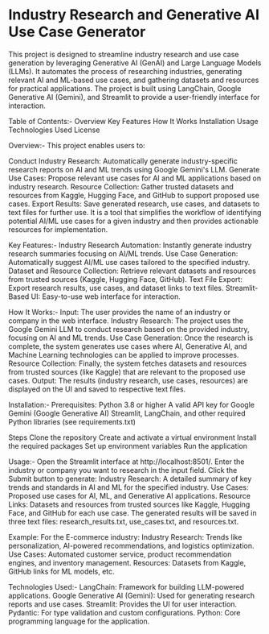 # Industry Research and Generative AI Use Case Generator  

This project is designed to streamline industry research and use case generation by leveraging Generative AI (GenAI) and Large Language Models (LLMs). It automates the process of researching industries, generating relevant AI and ML-based use cases, and gathering datasets and resources for practical applications. The project is built using LangChain, Google Generative AI (Gemini), and Streamlit to provide a user-friendly interface for interaction.  

Table of Contents:-
Overview
Key Features
How It Works
Installation
Usage
Technologies Used
License  

Overview:-
This project enables users to:

Conduct Industry Research: Automatically generate industry-specific research reports on AI and ML trends using Google Gemini's LLM.
Generate Use Cases: Propose relevant use cases for AI and ML applications based on industry research.
Resource Collection: Gather trusted datasets and resources from Kaggle, Hugging Face, and GitHub to support proposed use cases.
Export Results: Save generated research, use cases, and datasets to text files for further use.
It is a tool that simplifies the workflow of identifying potential AI/ML use cases for a given industry and then provides actionable resources for implementation. 

Key Features:-
Industry Research Automation: Instantly generate industry research summaries focusing on AI/ML trends.
Use Case Generation: Automatically suggest AI/ML use cases tailored to the specified industry.
Dataset and Resource Collection: Retrieve relevant datasets and resources from trusted sources (Kaggle, Hugging Face, GitHub).
Text File Export: Export research results, use cases, and dataset links to text files.
Streamlit-Based UI: Easy-to-use web interface for interaction.  

How It Works:-
Input: The user provides the name of an industry or company in the web interface.
Industry Research: The project uses the Google Gemini LLM to conduct research based on the provided industry, focusing on AI and ML trends.
Use Case Generation: Once the research is complete, the system generates use cases where AI, Generative AI, and Machine Learning technologies can be applied to improve processes.
Resource Collection: Finally, the system fetches datasets and resources from trusted sources (like Kaggle) that are relevant to the proposed use cases.
Output: The results (industry research, use cases, resources) are displayed on the UI and saved to respective text files.  

Installation:-
Prerequisites:
Python 3.8 or higher
A valid API key for Google Gemini (Google Generative AI)
Streamlit, LangChain, and other required Python libraries (see requirements.txt)

Steps
Clone the repository
Create and activate a virtual environment
Install the required packages
Set up environment variables
Run the application  

Usage:-
Open the Streamlit interface at http://localhost:8501/.
Enter the industry or company you want to research in the input field.
Click the Submit button to generate:
  Industry Research: A detailed summary of key trends and standards in AI and ML for the specified industry.
  Use Cases: Proposed use cases for AI, ML, and Generative AI applications.
  Resource Links: Datasets and resources from trusted sources like Kaggle, Hugging Face, and GitHub for each use case.
The generated results will be saved in three text files: research_results.txt, use_cases.txt, and resources.txt.

Example:
For the E-commerce industry:
  Industry Research: Trends like personalization, AI-powered recommendations, and logistics optimization.
  Use Cases: Automated customer service, product recommendation engines, and inventory management.
  Resources: Datasets from Kaggle, GitHub links for ML models, etc.

Technologies Used:-
LangChain: Framework for building LLM-powered applications.
Google Generative AI (Gemini): Used for generating research reports and use cases.
Streamlit: Provides the UI for user interaction.
Pydantic: For type validation and custom configurations.
Python: Core programming language for the application.


